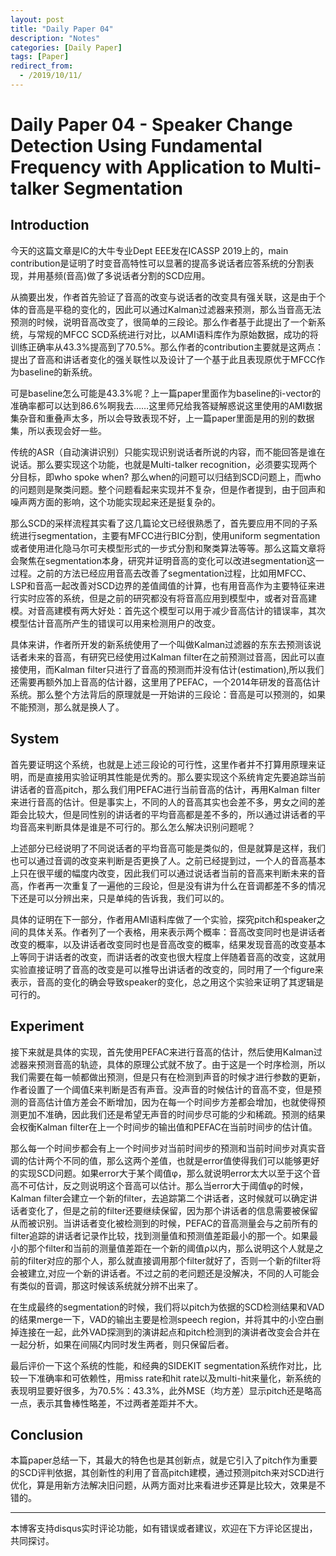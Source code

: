 ```yaml
---
layout: post
title: "Daily Paper 04"
description: "Notes"
categories: [Daily Paper]
tags: [Paper]
redirect_from:
  - /2019/10/11/
---
```


# Daily Paper 04 - Speaker Change Detection Using Fundamental Frequency with Application to Multi-talker Segmentation  

## Introduction  

今天的这篇文章是IC的大牛专业Dept EEE发在ICASSP 2019上的，main contribution是证明了时变音高特性可以显著的提高多说话者应答系统的分割表现，并用基频(音高)做了多说话者分割的SCD应用。  

从摘要出发，作者首先验证了音高的改变与说话者的改变具有强关联，这是由于个体的音高是平稳的变化的，因此可以通过Kalman过滤器来预测，那么当音高无法预测的时候，说明音高改变了，很简单的三段论。那么作者基于此提出了一个新系统，与常规的MFCC SCD系统进行对比，以AMI语料库作为原始数据，成功的将训练正确率从43.3%提高到了70.5%。那么作者的contribution主要就是这两点：提出了音高和讲话者变化的强关联性以及设计了一个基于此且表现原优于MFCC作为baseline的新系统。  

可是baseline怎么可能是43.3%呢？上一篇paper里面作为baseline的i-vector的准确率都可以达到86.6%啊我去……这里师兄给我答疑解惑说这里使用的AMI数据集杂音和重叠声太多，所以会导致表现不好，上一篇paper里面是用的别的数据集，所以表现会好一些。  

传统的ASR（自动演讲识别）只能实现识别说话者所说的内容，而不能回答是谁在说话。那么要实现这个功能，也就是Multi-talker recognition，必须要实现两个分目标，即who spoke when? 那么when的问题可以归结到SCD问题上，而who的问题则是聚类问题。整个问题看起来实现并不复杂，但是作者提到，由于回声和噪声两方面的影响，这个功能实现起来还是挺复杂的。  

那么SCD的采样流程其实看了这几篇论文已经很熟悉了，首先要应用不同的子系统进行segmentation，主要有MFCC进行BIC分割，使用uniform segmentation或者使用进化隐马尔可夫模型形式的一步式分割和聚类算法等等。那么这篇文章将会聚焦在segmentation本身，研究并证明音高的变化可以改进segmentation这一过程。之前的方法已经应用音高去改善了segmentation过程，比如用MFCC、LSP和音高一起改善对SCD边界的差值阈值的计算，也有用音高作为主要特征来进行实时应答的系统，但是之前的研究都没有将音高应用到模型中，或者对音高建模。对音高建模有两大好处：首先这个模型可以用于减少音高估计的错误率，其次模型估计音高所产生的错误可以用来检测用户的改变。  

具体来讲，作者所开发的新系统使用了一个叫做Kalman过滤器的东东去预测该说话者未来的音高，有研究已经使用过Kalman filter在之前预测过音高，因此可以直接使用，而Kalman filter只进行了音高的预测而并没有估计(estimation),所以我们还需要再额外加上音高的估计器，这里用了PEFAC，一个2014年研发的音高估计系统。那么整个方法背后的原理就是一开始讲的三段论：音高是可以预测的，如果不能预测，那么就是换人了。  

## System  

首先要证明这个系统，也就是上述三段论的可行性，这里作者并不打算用原理来证明，而是直接用实验证明其性能是优秀的。那么要实现这个系统肯定先要追踪当前讲话者的音高pitch，那么我们用PEFAC进行当前音高的估计，再用Kalman filter来进行音高的估计。但是事实上，不同的人的音高其实也会差不多，男女之间的差距会比较大，但是同性别的讲话者的平均音高都是差不多的，所以通过讲话者的平均音高来判断具体是谁是不可行的。那么怎么解决识别问题呢？  

上述部分已经说明了不同说话者的平均音高可能是类似的，但是就算是这样，我们也可以通过音调的改变来判断是否更换了人。之前已经提到过，一个人的音高基本上只在很平缓的幅度内改变，因此我们可以通过说话者当前的音高来判断未来的音高，作者再一次重复了一遍他的三段论，但是没有讲为什么在音调都差不多的情况下还是可以分辨出来，只是单纯的告诉我，我们可以的。  

具体的证明在下一部分，作者用AMI语料库做了一个实验，探究pitch和speaker之间的具体关系。作者列了一个表格，用来表示两个概率：音高改变同时也是讲话者改变的概率，以及讲话者改变同时也是音高改变的概率，结果发现音高的改变基本上等同于讲话者的改变，而讲话者的改变也很大程度上伴随着音高的改变，这就用实验直接证明了音高的改变是可以推导出讲话者的改变的，同时用了一个figure来表示，音高的变化的确会导致speaker的变化，总之用这个实验来证明了其逻辑是可行的。  

## Experiment  

接下来就是具体的实现，首先使用PEFAC来进行音高的估计，然后使用Kalman过滤器来预测音高的轨迹，具体的原理公式就不放了。由于这是一个时序检测，所以我们需要在每一帧都做出预测，但是只有在检测到声音的时候才进行参数的更新，作者设置了一个阈值ξ来判断是否有声音。没声音的时候估计的音高不变，但是预测的音高估计值方差会不断增加，因为在每一个时间步方差都会增加，也就使得预测更加不准确，因此我们还是希望无声音的时间步尽可能的少和稀疏。预测的结果会权衡Kalman filter在上一个时间步的输出值和PEFAC在当前时间步的估计值。  

那么每一个时间步都会有上一个时间步对当前时间步的预测和当前时间步对真实音调的估计两个不同的值，那么这两个差值，也就是error值使得我们可以能够更好的实现SCD问题。如果error大于某个阈值φ，那么就说明error太大以至于这个音高不可估计，反之则说明这个音高可以估计。那么当error大于阈值φ的时候，Kalman filter会建立一个新的filter，去追踪第二个讲话者，这时候就可以确定讲话者变化了，但是之前的filter还要继续保留，因为那个讲话者的信息需要被保留从而被识别。当讲话者变化被检测到的时候，PEFAC的音高测量会与之前所有的filter追踪的讲话者记录作比较，找到测量值和预测值差距最小的那一个。如果最小的那个filter和当前的测量值差距在一个新的阈值ρ以内，那么说明这个人就是之前的filter对应的那个人，那么就直接调用那个filter就好了，否则一个新的filter将会被建立,对应一个新的讲话者。不过之前的老问题还是没解决，不同的人可能会有类似的音调，那这时候该系统就分辨不出来了。  

在生成最终的segmentation的时候，我们将以pitch为依据的SCD检测结果和VAD的结果merge一下，VAD的输出主要是检测speech region，并将其中的小空白删掉连接在一起，此外VAD探测到的演讲起点和pitch检测到的演讲者改变会合并在一起分析，如果在间隔ζ内同时发生两者，则只保留后者。  

最后评价一下这个系统的性能，和经典的SIDEKIT segmentation系统作对比，比较一下准确率和可依赖性，用miss rate和hit rate以及multi-hit来量化，新系统的表现明显要好很多，为70.5%：43.3%，此外MSE（均方差）显示pitch还是略高一点，表示其鲁棒性略差，不过两者差距并不大。  

## Conclusion  

本篇paper总结一下，其最大的特色也是其创新点，就是它引入了pitch作为重要的SCD评判依据，其创新性的利用了音高pitch建模，通过预测pitch来对SCD进行优化，算是用新方法解决旧问题，从两方面对比来看进步还算是比较大，效果是不错的。  

---
本博客支持disqus实时评论功能，如有错误或者建议，欢迎在下方评论区提出，共同探讨。  

